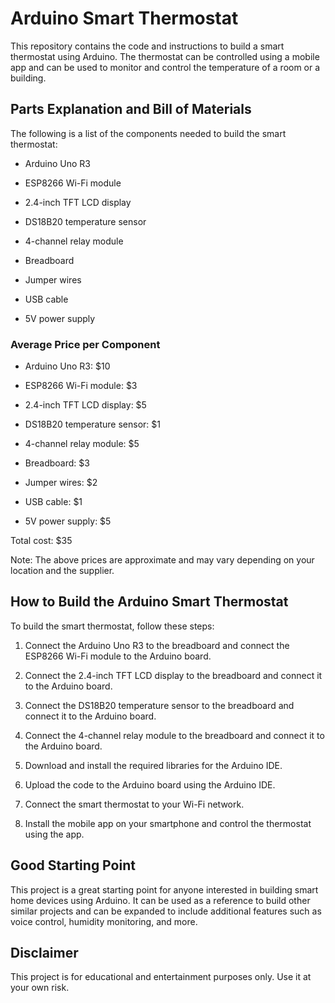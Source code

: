 # Arduino Smart Thermostat

This repository contains the code and instructions to build a smart thermostat using Arduino. The thermostat can be controlled using a mobile app and can be used to monitor and control the temperature of a room or a building.

## Parts Explanation and Bill of Materials

The following is a list of the components needed to build the smart thermostat:

- Arduino Uno R3

- ESP8266 Wi-Fi module

- 2.4-inch TFT LCD display

- DS18B20 temperature sensor

- 4-channel relay module

- Breadboard

- Jumper wires

- USB cable

- 5V power supply

### Average Price per Component

- Arduino Uno R3: $10

- ESP8266 Wi-Fi module: $3

- 2.4-inch TFT LCD display: $5

- DS18B20 temperature sensor: $1

- 4-channel relay module: $5

- Breadboard: $3

- Jumper wires: $2

- USB cable: $1

- 5V power supply: $5

Total cost: $35

Note: The above prices are approximate and may vary depending on your location and the supplier.

## How to Build the Arduino Smart Thermostat

To build the smart thermostat, follow these steps:

1. Connect the Arduino Uno R3 to the breadboard and connect the ESP8266 Wi-Fi module to the Arduino board.

2. Connect the 2.4-inch TFT LCD display to the breadboard and connect it to the Arduino board.

3. Connect the DS18B20 temperature sensor to the breadboard and connect it to the Arduino board.

4. Connect the 4-channel relay module to the breadboard and connect it to the Arduino board.

5. Download and install the required libraries for the Arduino IDE.

6. Upload the code to the Arduino board using the Arduino IDE.

7. Connect the smart thermostat to your Wi-Fi network.

8. Install the mobile app on your smartphone and control the thermostat using the app.

## Good Starting Point

This project is a great starting point for anyone interested in building smart home devices using Arduino. It can be used as a reference to build other similar projects and can be expanded to include additional features such as voice control, humidity monitoring, and more.

## Disclaimer

This project is for educational and entertainment purposes only. Use it at your own risk.

